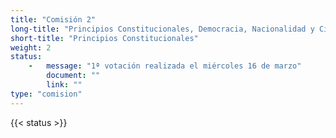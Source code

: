 ```yaml
---
title: "Comisión 2"
long-title: "Principios Constitucionales, Democracia, Nacionalidad y Ciudadanía"
short-title: "Principios Constitucionales"
weight: 2
status: 
    -   message: "1ª votación realizada el miércoles 16 de marzo" 
        document: ""
        link: ""
type: "comision"
---
```

{{< status >}}
